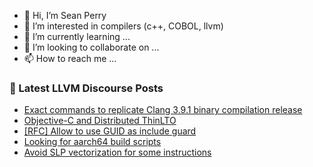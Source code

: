 - 👋 Hi, I’m Sean Perry
- 👀 I’m interested in compilers (c++, COBOL, llvm)
- 🌱 I’m currently learning ...
- 💞️ I’m looking to collaborate on ...
- 📫 How to reach me ...

<!---
s66perry/s66perry is a ✨ special ✨ repository because its `README.md` (this file) appears on your GitHub profile.
You can click the Preview link to take a look at your changes.
--->
### 📕 Latest LLVM Discourse Posts

<!-- DISCOURSE-LLVM:START -->
- [Exact commands to replicate Clang 3.9.1 binary compilation release](https://discourse.llvm.org/t/exact-commands-to-replicate-clang-3-9-1-binary-compilation-release/72486#post_7)
- [Objective-C and Distributed ThinLTO](https://discourse.llvm.org/t/objective-c-and-distributed-thinlto/72482#post_6)
- [[RFC] Allow to use GUID as include guard](https://discourse.llvm.org/t/rfc-allow-to-use-guid-as-include-guard/72594#post_1)
- [Looking for aarch64 build scripts](https://discourse.llvm.org/t/looking-for-aarch64-build-scripts/72568#post_4)
- [Avoid SLP vectorization for some instructions](https://discourse.llvm.org/t/avoid-slp-vectorization-for-some-instructions/72588#post_4)
<!-- DISCOURSE-LLVM:END -->
